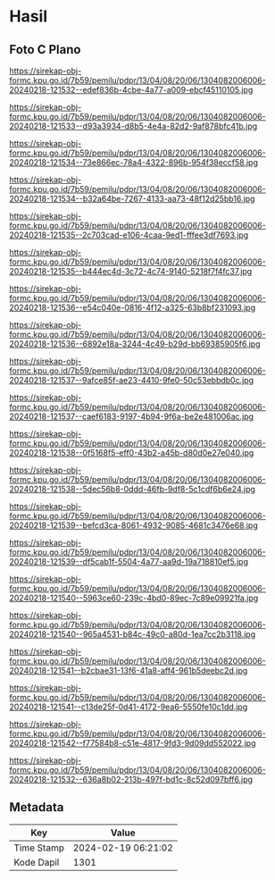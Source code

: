 # Hasil

## Foto C Plano

https://sirekap-obj-formc.kpu.go.id/7b59/pemilu/pdpr/13/04/08/20/06/1304082006006-20240218-121532--edef836b-4cbe-4a77-a009-ebcf45110105.jpg

https://sirekap-obj-formc.kpu.go.id/7b59/pemilu/pdpr/13/04/08/20/06/1304082006006-20240218-121533--d93a3934-d8b5-4e4a-82d2-9af878bfc41b.jpg

https://sirekap-obj-formc.kpu.go.id/7b59/pemilu/pdpr/13/04/08/20/06/1304082006006-20240218-121534--73e866ec-78a4-4322-896b-954f38eccf58.jpg

https://sirekap-obj-formc.kpu.go.id/7b59/pemilu/pdpr/13/04/08/20/06/1304082006006-20240218-121534--b32a64be-7267-4133-aa73-48f12d25bb16.jpg

https://sirekap-obj-formc.kpu.go.id/7b59/pemilu/pdpr/13/04/08/20/06/1304082006006-20240218-121535--2c703cad-e106-4caa-9ed1-fffee3df7693.jpg

https://sirekap-obj-formc.kpu.go.id/7b59/pemilu/pdpr/13/04/08/20/06/1304082006006-20240218-121535--b444ec4d-3c72-4c74-9140-5218f7f4fc37.jpg

https://sirekap-obj-formc.kpu.go.id/7b59/pemilu/pdpr/13/04/08/20/06/1304082006006-20240218-121536--e54c040e-0816-4f12-a325-63b8bf231093.jpg

https://sirekap-obj-formc.kpu.go.id/7b59/pemilu/pdpr/13/04/08/20/06/1304082006006-20240218-121536--6892e18a-3244-4c49-b29d-bb69385905f6.jpg

https://sirekap-obj-formc.kpu.go.id/7b59/pemilu/pdpr/13/04/08/20/06/1304082006006-20240218-121537--9afce85f-ae23-4410-9fe0-50c53ebbdb0c.jpg

https://sirekap-obj-formc.kpu.go.id/7b59/pemilu/pdpr/13/04/08/20/06/1304082006006-20240218-121537--caef6183-9197-4b94-9f6a-be2e481006ac.jpg

https://sirekap-obj-formc.kpu.go.id/7b59/pemilu/pdpr/13/04/08/20/06/1304082006006-20240218-121538--0f5168f5-eff0-43b2-a45b-d80d0e27e040.jpg

https://sirekap-obj-formc.kpu.go.id/7b59/pemilu/pdpr/13/04/08/20/06/1304082006006-20240218-121538--5dec56b8-0ddd-46fb-9df8-5c1cdf6b6e24.jpg

https://sirekap-obj-formc.kpu.go.id/7b59/pemilu/pdpr/13/04/08/20/06/1304082006006-20240218-121539--befcd3ca-8061-4932-9085-4681c3476e68.jpg

https://sirekap-obj-formc.kpu.go.id/7b59/pemilu/pdpr/13/04/08/20/06/1304082006006-20240218-121539--df5cab1f-5504-4a77-aa9d-19a718810ef5.jpg

https://sirekap-obj-formc.kpu.go.id/7b59/pemilu/pdpr/13/04/08/20/06/1304082006006-20240218-121540--5963ce60-239c-4bd0-89ec-7c89e09921fa.jpg

https://sirekap-obj-formc.kpu.go.id/7b59/pemilu/pdpr/13/04/08/20/06/1304082006006-20240218-121540--965a4531-b84c-49c0-a80d-1ea7cc2b3118.jpg

https://sirekap-obj-formc.kpu.go.id/7b59/pemilu/pdpr/13/04/08/20/06/1304082006006-20240218-121541--b2cbae31-13f6-41a8-aff4-961b5deebc2d.jpg

https://sirekap-obj-formc.kpu.go.id/7b59/pemilu/pdpr/13/04/08/20/06/1304082006006-20240218-121541--c13de25f-0d41-4172-9ea6-5550fe10c1dd.jpg

https://sirekap-obj-formc.kpu.go.id/7b59/pemilu/pdpr/13/04/08/20/06/1304082006006-20240218-121542--f77584b8-c51e-4817-9fd3-9d09dd552022.jpg

https://sirekap-obj-formc.kpu.go.id/7b59/pemilu/pdpr/13/04/08/20/06/1304082006006-20240218-121532--636a8b02-213b-497f-bd1c-8c52d097bff6.jpg


## Metadata

| Key        | Value               |
| ---------- | ------------------- |
| Time Stamp | 2024-02-19 06:21:02 |
| Kode Dapil | 1301                |



